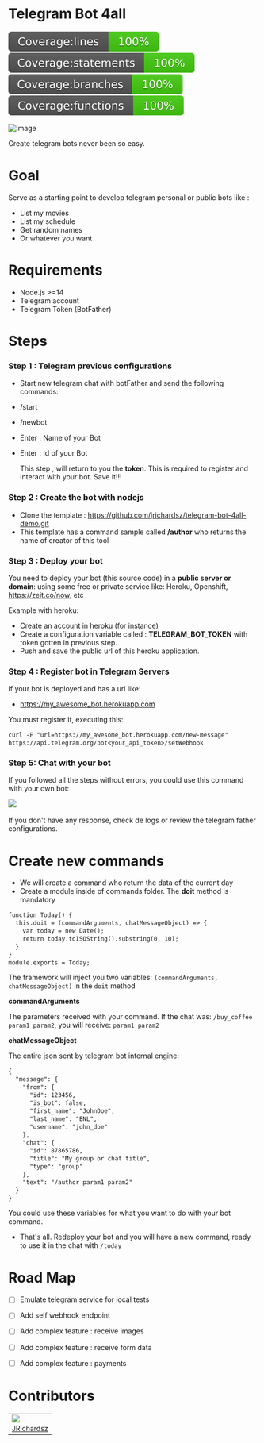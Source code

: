 # Telegram Bot 4all

![](./coverage/lines.svg) ![](./coverage/statements.svg) ![](./coverage/branches.svg) ![](./coverage/functions.svg)

![image](https://i.ibb.co/r0Yq2qd/telegram-bot-4-all-home.png)

Create telegram bots never been so easy.

# Goal

Serve as a starting point to develop telegram personal or public bots like :

- List my movies
- List my schedule
- Get random names
- Or whatever you want

# Requirements

- Node.js >=14
- Telegram account
- Telegram Token (BotFather)

# Steps

### Step 1 : Telegram previous configurations

- Start new telegram chat with botFather and send the following commands:
- /start
- /newbot
- Enter : Name of your Bot
- Enter : Id of your Bot

  This step , will return to you the **token**. This is required to register and interact with your bot. Save it!!!

### Step 2 : Create the bot with nodejs

- Clone the template : https://github.com/jrichardsz/telegram-bot-4all-demo.git
- This template has a command sample called **/author** who returns the name of creator of this tool

### Step 3 : Deploy your bot

You need to deploy your bot (this source code) in a **public server or domain**: using some free or private service like: Heroku, Openshift, https://zeit.co/now, etc

Example with heroku:

- Create an account in heroku (for instance)
- Create a configuration variable called : **TELEGRAM_BOT_TOKEN** with token gotten in previous step.
- Push and save the public url of this heroku application.

### Step 4 : Register bot in Telegram Servers

If your bot is deployed and has a url like:

- https://my_awesome_bot.herokuapp.com

You must register it, executing this:

```
curl -F "url=https://my_awesome_bot.herokuapp.com/new-message"  https://api.telegram.org/bot<your_api_token>/setWebhook
```

### Step 5: Chat with your bot

If you followed all the steps without errors, you could use this command with your own bot:

![](https://i.ibb.co/VD5BTG1/telegram-bot-4all-sample.png)

If you don't have any response, check de logs or review the telegram father configurations.

# Create new commands

- We will create a command who return the data of the current day
- Create a module inside of commands folder. The **doit** method is mandatory

```
function Today() {
  this.doit = (commandArguments, chatMessageObject) => {
    var today = new Date();
    return today.toISOString().substring(0, 10);
  }
}
module.exports = Today;
```

The framework will inject you two variables: `(commandArguments, chatMessageObject)` in the `doit` method

**commandArguments**

The parameters received with your command. If the chat was: `/buy_coffee param1 param2`, you will receive: `param1 param2`

**chatMessageObject**

The entire json sent by telegram bot internal engine: 

```
{
  "message": {
    "from": {
      "id": 123456,
      "is_bot": false,
      "first_name": "JohnDoe",
      "last_name": "ENL",
      "username": "john_doe"
    },
    "chat": {
      "id": 87865786,
      "title": "My group or chat title",
      "type": "group"
    },
    "text": "/author param1 param2"
  }
}
```

You could use these variables for what you want to do with your bot command.

- That's all. Redeploy your bot and you will have a new command, ready to use it in the chat with `/today`

# Road Map

- [ ] Emulate telegram service for local tests
- [ ] Add self webhook endpoint
- [ ] Add complex feature : receive images
- [ ] Add complex feature : receive form data
- [ ] Add complex feature : payments


# Contributors

<table>
  <tbody>
    <td>
      <img src="https://avatars0.githubusercontent.com/u/3322836?s=460&v=4" width="100px;"/>
      <br />
      <label><a href="http://jrichardsz.github.io/">JRichardsz</a></label>
      <br />
    </td>    
  </tbody>
</table>

